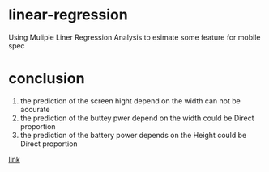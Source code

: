 # linear-regression

Using Muliple Liner Regression Analysis to esimate some feature for mobile spec

# conclusion
1.  the prediction of the screen hight depend on the width can not be accurate 
2.  the prediction of the  buttey pwer depend on the width could be Direct proportion
3.  the prediction of the battery power depends on the Height could be Direct proportion



[link](https://github.com/fadiHB/linear-regression/tree/master)
